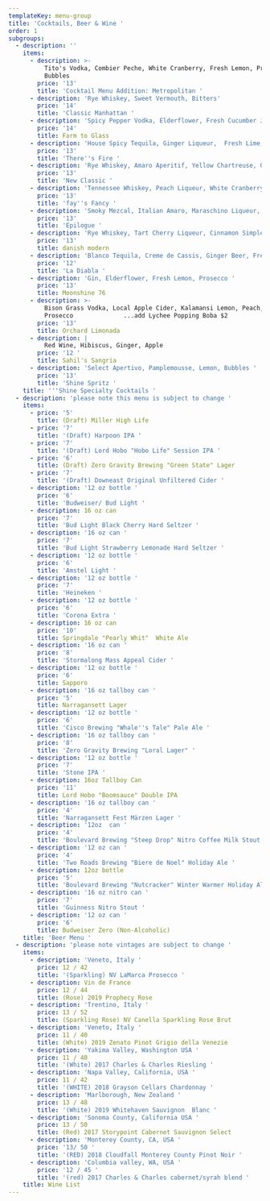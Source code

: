 ```yaml
---
templateKey: menu-group
title: 'Cocktails, Beer & Wine '
order: 1
subgroups:
  - description: ''
    items:
      - description: >-
          Tito's Vodka, Combier Peche, White Cranberry, Fresh Lemon, Prosecco
          Bubbles 
        price: '13'
        title: 'Cocktail Menu Addition: Metropolitan '
      - description: 'Rye Whiskey, Sweet Vermouth, Bitters'
        price: '14'
        title: 'Classic Manhattan '
      - description: 'Spicy Pepper Vodka, Elderflower, Fresh Cucumber Juice, Lemon'
        price: '14'
        title: Farm to Glass
      - description: 'House Spicy Tequila, Ginger Liqueur,  Fresh Lime, Agave '
        price: '13'
        title: 'There''s Fire '
      - description: 'Rye Whiskey, Amaro Aperitif, Yellow Chartreuse, Orange Bitters '
        price: '13'
        title: 'New Classic '
      - description: 'Tennessee Whiskey, Peach Liqueur, White Cranberry, Lime '
        price: '13'
        title: 'fay''s Fancy '
      - description: 'Smoky Mezcal, Italian Amaro, Maraschino Liqueur, Fresh Lemon  '
        price: '13'
        title: 'Epilogue '
      - description: 'Rye Whiskey, Tart Cherry Liqueur, Cinnamon Simple, Fresh Lemon '
        price: '13'
        title: danish modern
      - description: 'Blanco Tequila, Creme de Cassis, Ginger Beer, Fresh Lime'
        price: '12'
        title: 'La Diabla '
      - description: 'Gin, Elderflower, Fresh Lemon, Prosecco '
        price: '13'
        title: Moonshine 76
      - description: >-
          Bison Grass Vodka, Local Apple Cider, Kalamansi Lemon, Peach,
          Prosecco              ...add Lychee Popping Boba $2
        price: '13'
        title: Orchard Limonada
      - description: |
          Red Wine, Hibiscus, Ginger, Apple
        price: '12 '
        title: Sahil's Sangria
      - description: 'Select Apertivo, Pamplemousse, Lemon, Bubbles '
        price: '13'
        title: 'Shine Spritz '
    title: '''Shine Specialty Cocktails '
  - description: 'please note this menu is subject to change '
    items:
      - price: '5'
        title: (Draft) Miller High Life
      - price: '7'
        title: '(Draft) Harpoon IPA '
      - price: '7'
        title: '(Draft) Lord Hobo "Hobo Life" Session IPA '
      - price: '6'
        title: (Draft) Zero Gravity Brewing "Green State" Lager
      - price: '7'
        title: '(Draft) Downeast Original Unfiltered Cider '
      - description: '12 oz bottle '
        price: '6'
        title: 'Budweiser/ Bud Light '
      - description: 16 oz can
        price: '7'
        title: 'Bud Light Black Cherry Hard Seltzer '
      - description: '16 oz can '
        price: '7'
        title: 'Bud Light Strawberry Lemonade Hard Seltzer '
      - description: '12 oz bottle '
        price: '6'
        title: 'Amstel Light '
      - description: '12 oz bottle '
        price: '7'
        title: 'Heineken '
      - description: '12 oz bottle '
        price: '6'
        title: 'Corona Extra '
      - description: 16 oz can
        price: '10'
        title: Springdale "Pearly Whit"  White Ale
      - description: '16 oz can '
        price: '8'
        title: 'Stormalong Mass Appeal Cider '
      - description: '12 oz bottle '
        price: '6'
        title: Sapporo
      - description: '16 oz tallboy can '
        price: '5'
        title: Narragansett Lager
      - description: '12 oz bottle '
        price: '6'
        title: 'Cisco Brewing "Whale''s Tale" Pale Ale '
      - description: '16 oz tallboy can '
        price: '8'
        title: 'Zero Gravity Brewing "Loral Lager" '
      - description: '12 oz bottle '
        price: '7'
        title: 'Stone IPA '
      - description: 16oz Tallboy Can
        price: '11'
        title: Lord Hobo "Boomsauce" Double IPA
      - description: '16 oz tallboy can '
        price: '4'
        title: 'Narragansett Fest Märzen Lager '
      - description: '12oz  can '
        price: '4'
        title: 'Boulevard Brewing "Steep Drop" Nitro Coffee Milk Stout '
      - description: '12 oz can '
        price: '4'
        title: 'Two Roads Brewing "Biere de Noel" Holiday Ale '
      - description: 12oz bottle
        price: '5'
        title: 'Boulevard Brewing "Nutcracker" Winter Warmer Holiday Ale '
      - description: '16 oz nitro can '
        price: '7'
        title: 'Guinness Nitro Stout '
      - description: '12 oz can '
        price: '6'
        title: Budweiser Zero (Non-Alcoholic)
    title: 'Beer Menu '
  - description: 'please note vintages are subject to change '
    items:
      - description: 'Veneto, Italy '
        price: 12 / 42
        title: '(Sparkling) NV LaMarca Prosecco '
      - description: Vin de France
        price: 12 / 44
        title: (Rose) 2019 Prophecy Rose
      - description: 'Trentino, Italy '
        price: 13 / 52
        title: (Sparkling Rose) NV Canella Sparkling Rose Brut
      - description: 'Veneto, Italy '
        price: 11 / 40
        title: (White) 2019 Zenato Pinot Grigio della Venezie
      - description: 'Yakima Valley, Washington USA '
        price: 11 / 40
        title: '(White) 2017 Charles & Charles Riesling '
      - description: 'Napa Valley, California, USA '
        price: 11 / 42
        title: '(WHITE) 2018 Grayson Cellars Chardonnay '
      - description: 'Marlborough, New Zealand '
        price: 13 / 48
        title: '(White) 2019 Whitehaven Sauvignon  Blanc '
      - description: 'Sonoma County, California USA '
        price: 13 / 50
        title: (Red) 2017 Storypoint Cabernet Sauvignon Select
      - description: 'Monterey County, CA, USA '
        price: '13/ 50 '
        title: '(RED) 2018 Cloudfall Monterey County Pinot Noir '
      - description: 'Columbia valley, WA, USA '
        price: '12 / 45 '
        title: '(red) 2017 Charles & Charles cabernet/syrah blend '
    title: Wine List
---
```


